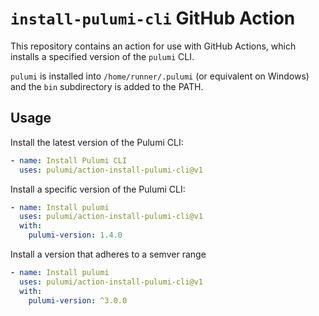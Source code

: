# `install-pulumi-cli` GitHub Action

This repository contains an action for use with GitHub Actions, which installs a specified version of  the `pulumi` CLI.

`pulumi` is installed into `/home/runner/.pulumi` (or equivalent on Windows) and the `bin` subdirectory is added to the PATH.

## Usage

Install the latest version of the Pulumi CLI:

```yaml
- name: Install Pulumi CLI
  uses: pulumi/action-install-pulumi-cli@v1
```

Install a specific version of the Pulumi CLI:

```yaml
- name: Install pulumi
  uses: pulumi/action-install-pulumi-cli@v1
  with:
    pulumi-version: 1.4.0
```

Install a version that adheres to a semver range

```yaml
- name: Install pulumi
  uses: pulumi/action-install-pulumi-cli@v1
  with:
    pulumi-version: ^3.0.0
```

